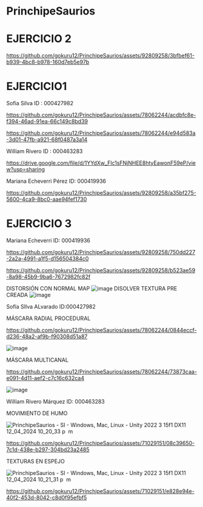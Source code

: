 # PrinchipeSaurios

# EJERCICIO 2

https://github.com/gokuru12/PrinchipeSaurios/assets/92809258/3bfbef61-b939-4bc8-b978-160d7eb5e97b


# EJERCICIO1
Sofia Silva ID : 000427982


https://github.com/gokuru12/PrinchipeSaurios/assets/78062244/acdbfc8e-f394-46ad-91ea-66c149c8bd39


https://github.com/gokuru12/PrinchipeSaurios/assets/78062244/e94d583a-3d01-47fb-a921-68f0487a3a14


William Rivero ID : 000463283

https://drive.google.com/file/d/1YYdXw_Flc1sFNjNHEE8htyEawonF59eP/view?usp=sharing

Mariana Echeverri Pérez ID: 000419936

https://github.com/gokuru12/PrinchipeSaurios/assets/92809258/a35bf275-5600-4ca9-8bc0-aae94fef1730

# EJERCICIO 3
Mariana Echeverri ID: 000419936


https://github.com/gokuru12/PrinchipeSaurios/assets/92809258/750dd227-2a2a-4991-a1f5-d156504384c0


https://github.com/gokuru12/PrinchipeSaurios/assets/92809258/b523ae59-8a98-45b9-9ba6-7672982fc82f



DISTORSIÓN CON NORMAL MAP
![image](https://github.com/gokuru12/PrinchipeSaurios/assets/92809258/d1ff8787-80fd-481e-bd33-cf25d875e454)
DISOLVER TEXTURA PRE CREADA
![image](https://github.com/gokuru12/PrinchipeSaurios/assets/92809258/b5d7b433-493a-45fa-a455-4b65df229c28)




Sofía SIlva ALvarado ID:000427982

MÁSCARA RADIAL PROCEDURAL

https://github.com/gokuru12/PrinchipeSaurios/assets/78062244/0844eccf-d236-48a2-af9b-f90308d51a87

![image](https://github.com/gokuru12/PrinchipeSaurios/assets/78062244/3b8fc4bf-380d-49ce-8862-447007a23bf5)

MÁSCARA MULTICANAL

https://github.com/gokuru12/PrinchipeSaurios/assets/78062244/73873caa-e091-4d11-aef2-c7c16c632ca4

![image](https://github.com/gokuru12/PrinchipeSaurios/assets/78062244/5cd0aa3a-d519-4c58-8030-0955011a562c)


William Rivero Márquez ID: 000463283

MOVIMIENTO DE HUMO

![PrinchipeSaurios - SI - Windows, Mac, Linux - Unity 2022 3 15f1 _DX11_ 12_04_2024 10_20_33 p  m](https://github.com/gokuru12/PrinchipeSaurios/assets/71029151/36ce0e91-2e93-45bf-b25b-323502e3d9bf)


https://github.com/gokuru12/PrinchipeSaurios/assets/71029151/08c39650-7c1d-438e-b297-304bd23a2485


TEXTURAS EN ESPEJO

![PrinchipeSaurios - SI - Windows, Mac, Linux - Unity 2022 3 15f1 _DX11_ 12_04_2024 10_21_31 p  m](https://github.com/gokuru12/PrinchipeSaurios/assets/71029151/b2d9a519-139c-4b6e-9561-d5ff9ef3cf36)



https://github.com/gokuru12/PrinchipeSaurios/assets/71029151/e828e94e-40f2-453d-8042-c8d0f95efbf5







